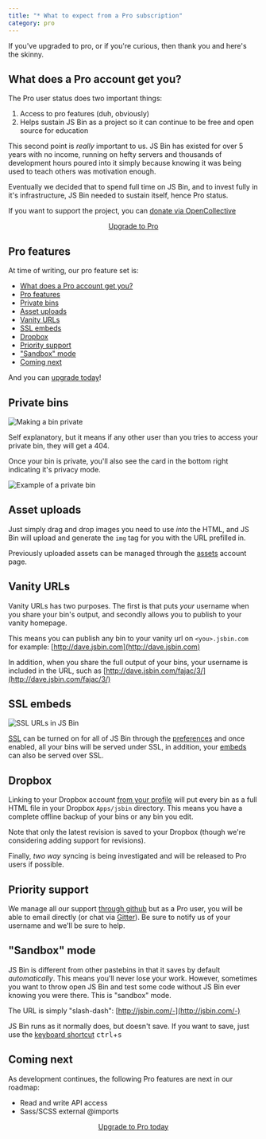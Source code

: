 ```yaml
---
title: "* What to expect from a Pro subscription"
category: pro
---
```



If you've upgraded to pro, or if you're curious, then thank you and here's the skinny.

## What does a Pro account get you?

The Pro user status does two important things:

1. Access to pro features (duh, obviously)
2. Helps sustain JS Bin as a project so it can continue to be free and open source for education

This second point is *really* important to us. JS Bin has existed for over 5 years with no income, running on hefty servers and thousands of development hours poured into it simply because knowing it was being used to teach others was motivation enough.

Eventually we decided that to spend full time on JS Bin, and to invest fully in it's infrastructure, JS Bin needed to sustain itself, hence Pro status.

If you want to support the project, you can [donate via OpenCollective](https://opencollective.com/jsbin/contribute)

<center><a class="actionButton actionButton-primary actionButton-jumbo actionButton-rounded" href="http://jsbin.com/upgrade">Upgrade to Pro</a></center>

## Pro features

At time of writing, our pro feature set is:

- [What does a Pro account get you?](#what-does-a-pro-account-get-you)
- [Pro features](#pro-features)
- [Private bins](#private-bins)
- [Asset uploads](#asset-uploads)
- [Vanity URLs](#vanity-urls)
- [SSL embeds](#ssl-embeds)
- [Dropbox](#dropbox)
- [Priority support](#priority-support)
- ["Sandbox" mode](#sandbox-mode)
- [Coming next](#coming-next)

And you can [upgrade today](/account/upgrade/pay)!

## Private bins

![Making a bin private](/images/private-menu.png)

Self explanatory, but it means if any other user than you tries to access your private bin, they will get a 404.

Once your bin is private, you'll also see the card in the bottom right indicating it's privacy mode.

![Example of a private bin](/images/private-bins.gif)

## Asset uploads

Just simply drag and drop images you need to use *into* the HTML, and JS Bin will upload and generate the `img` tag for you with the URL prefilled in.

Previously uploaded assets can be managed through the [assets](/account/assets) account page.

## Vanity URLs

Vanity URLs has two purposes. The first is that puts *your* username when you share your bin's output, and secondly allows you to publish to your vanity homepage.

This means you can publish any bin to your vanity url on `<you>.jsbin.com` for example: [http://dave.jsbin.com](http://dave.jsbin.com)

In addition, when you share the full output of your bins, your username is included in the URL, such as [http://dave.jsbin.com/fajac/3/](http://dave.jsbin.com/fajac/3/)

## SSL embeds

![SSL URLs in JS Bin](/images/twdtw/11/ssl.png)

[SSL](/help/ssl) can be turned on for all of JS Bin through the [preferences](/account/preferences) and once enabled, all your bins will be served under SSL, in addition, your [embeds](/help/how-can-i-embed-jsbin) can also be served over SSL.

## Dropbox

Linking to your Dropbox account [from your profile](/account/profile) will put every bin as a full HTML file in your Dropbox `Apps/jsbin` directory. This means you have a complete offline backup of your bins or any bin you edit.

Note that only the latest revision is saved to your Dropbox (though we're considering adding support for revisions).

Finally, *two way* syncing is being investigated and will be released to Pro users if possible.

## Priority support

We manage all our support [through github](https://github.com/jsbin/jsbin/issues) but as a Pro user, you will be able to email directly (or chat via [Gitter](https://gitter.im/jsbin/jsbin)). Be sure to notify us of your username and we'll be sure to help.

## "Sandbox" mode

JS Bin is different from other pastebins in that it saves by default *automatically*. This means you'll never lose your work. However, sometimes you want to throw open JS Bin and test some code without JS Bin ever knowing you were there. This is "sandbox" mode.

The URL is simply "slash-dash": [http://jsbin.com/-](http://jsbin.com/-)

JS Bin runs as it normally does, but doesn't save. If you want to save, just use the [keyboard shortcut](/help/keyboard-shortcuts) <kbd>ctrl</kbd>+<kbd>s</kbd>

## Coming next

As development continues, the following Pro features are next in our roadmap:

* Read and write API access
* Sass/SCSS external @imports

<p><center><a class="actionButton actionButton-primary actionButton-jumbo actionButton-rounded" href="http://jsbin.com/upgrade">Upgrade to Pro today</a></center></p>

